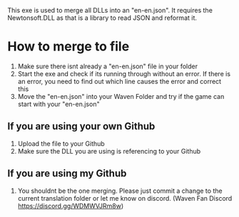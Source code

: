 This exe is used to merge all DLLs into an "en-en.json". It requires the Newtonsoft.DLL as that is a library to read JSON and reformat it. 

# How to merge to file
1. Make sure there isnt already a "en-en.json" file in your folder
2. Start the exe and check if its running through without an error. If there is an error, you need to find out which line causes the error and correct this
3. Move the "en-en.json" into your Waven Folder and try if the game can start with your "en-en.json"

## If you are using your own Github
1. Upload the file to your Github 
2. Make sure the DLL you are using is referencing to your Github

## If you are using my Github
1. You shouldnt be the one merging. Please just commit a change to the current translation folder or let me know on discord. (Waven Fan Discord https://discord.gg/WDMWVJRm8w)

